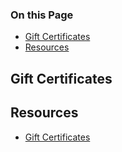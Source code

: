 <div class="otp" id="no-index">

### On this Page	
- [Gift Certificates](#gift_certificates)
- [Resources](#resources)

</div>

## Gift Certificates

## Resources
- [Gift Certificates](https://support.bigcommerce.com/s/article/Gift-Certificates)

